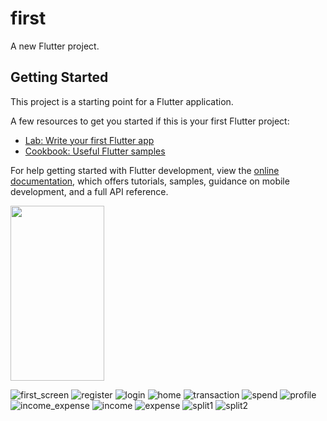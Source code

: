 # first

A new Flutter project.

## Getting Started

This project is a starting point for a Flutter application.

A few resources to get you started if this is your first Flutter project:

- [Lab: Write your first Flutter app](https://docs.flutter.dev/get-started/codelab)
- [Cookbook: Useful Flutter samples](https://docs.flutter.dev/cookbook)

For help getting started with Flutter development, view the
[online documentation](https://docs.flutter.dev/), which offers tutorials,
samples, guidance on mobile development, and a full API reference.


<img src="https://github.com/VaibhavGDeshpande/Expense_Tracker/assets/135240501/95b79385-b80e-47a2-9d60-0a8789433aa6" width="150" height="280">

![first_screen](https://github.com/VaibhavGDeshpande/Expense_Tracker/assets/135240501/41056a31-d8d3-48e1-a450-11c479664723)
![register](https://github.com/VaibhavGDeshpande/Expense_Tracker/assets/135240501/9232b917-f78e-45a8-bd84-734ca17191bc)
![login](https://github.com/VaibhavGDeshpande/Expense_Tracker/assets/135240501/7fa5f493-fd20-44cc-8497-4f4b9a433b9a)
![home](https://github.com/VaibhavGDeshpande/Expense_Tracker/assets/135240501/028daa70-1b32-4f3d-8d3a-2a640edd8bca)
![transaction](https://github.com/VaibhavGDeshpande/Expense_Tracker/assets/135240501/e037062f-c1ec-4b6b-b113-0e8540d98939)
![spend](https://github.com/VaibhavGDeshpande/Expense_Tracker/assets/135240501/b93ad29d-f235-4dc0-bb91-1a60e3218bb4)
![profile](https://github.com/VaibhavGDeshpande/Expense_Tracker/assets/135240501/e6dddcc9-af9c-4ca0-a026-8eb2ae58a6fd)
![income_expense](https://github.com/VaibhavGDeshpande/Expense_Tracker/assets/135240501/d13500e8-86de-46bf-a03b-cdcb3666ff6b)
![income](https://github.com/VaibhavGDeshpande/Expense_Tracker/assets/135240501/47f27d8c-af80-4797-aa81-442095853303)
![expense](https://github.com/VaibhavGDeshpande/Expense_Tracker/assets/135240501/80b5428b-10bb-413e-9f3a-ded45582a937)
![split1](https://github.com/VaibhavGDeshpande/Expense_Tracker/assets/135240501/f2e4e685-4cf5-49ff-a6b8-5642309d6c84)
![split2](https://github.com/VaibhavGDeshpande/Expense_Tracker/assets/135240501/a843b126-b4b7-483e-935f-65adc4b4cfb9)









